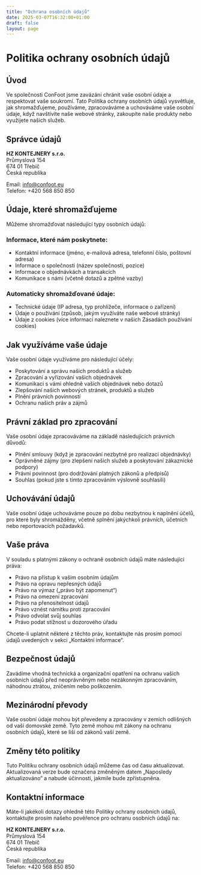```yaml
---
title: "Ochrana osobních údajů"
date: 2025-03-07T16:32:00+01:00
draft: false
layout: page
---
```


# Politika ochrany osobních údajů

## Úvod

Ve společnosti ConFoot jsme zavázáni chránit vaše osobní údaje a respektovat vaše soukromí. Tato Politika ochrany osobních údajů vysvětluje, jak shromažďujeme, používáme, zpracováváme a uchováváme vaše osobní údaje, když navštívíte naše webové stránky, zakoupíte naše produkty nebo využijete našich služeb.

## Správce údajů

**HZ KONTEJNERY s.r.o.**  
Průmyslová 154  
674 01 Třebíč  
Česká republika

Email: info@confoot.eu  
Telefon: +420 568 850 850

## Údaje, které shromažďujeme

Můžeme shromažďovat následující typy osobních údajů:

### Informace, které nám poskytnete:
- Kontaktní informace (jméno, e-mailová adresa, telefonní číslo, poštovní adresa)
- Informace o společnosti (název společnosti, pozice)
- Informace o objednávkách a transakcích
- Komunikace s námi (včetně dotazů a zpětné vazby)

### Automaticky shromažďované údaje:
- Technické údaje (IP adresa, typ prohlížeče, informace o zařízení)
- Údaje o používání (způsob, jakým využíváte naše webové stránky)
- Údaje z cookies (více informací naleznete v našich Zásadách používání cookies)

## Jak využíváme vaše údaje

Vaše osobní údaje využíváme pro následující účely:

- Poskytování a správu našich produktů a služeb
- Zpracování a vyřizování vašich objednávek
- Komunikaci s vámi ohledně vašich objednávek nebo dotazů
- Zlepšování našich webových stránek, produktů a služeb
- Plnění právních povinností
- Ochranu našich práv a zájmů

## Právní základ pro zpracování

Vaše osobní údaje zpracováváme na základě následujících právních důvodů:

- Plnění smlouvy (když je zpracování nezbytné pro realizaci objednávky)
- Oprávněné zájmy (pro zlepšení našich služeb a poskytování zákaznické podpory)
- Právní povinnost (pro dodržování platných zákonů a předpisů)
- Souhlas (pokud jste s tímto zpracováním výslovně souhlasili)

## Uchovávání údajů

Vaše osobní údaje uchováváme pouze po dobu nezbytnou k naplnění účelů, pro které byly shromážděny, včetně splnění jakýchkoli právních, účetních nebo reportovacích požadavků.

## Vaše práva

V souladu s platnými zákony o ochraně osobních údajů máte následující práva:

- Právo na přístup k vašim osobním údajům
- Právo na opravu nepřesných údajů
- Právo na výmaz („právo být zapomenut“)
- Právo na omezení zpracování
- Právo na přenositelnost údajů
- Právo vznést námitku proti zpracování
- Právo odvolat svůj souhlas
- Právo podat stížnost u dozorového úřadu

Chcete-li uplatnit některé z těchto práv, kontaktujte nás prosím pomocí údajů uvedených v sekci „Kontaktní informace“.

## Bezpečnost údajů

Zavádíme vhodná technická a organizační opatření na ochranu vašich osobních údajů před neoprávněným nebo nezákonným zpracováním, náhodnou ztrátou, zničením nebo poškozením.

## Mezinárodní převody

Vaše osobní údaje mohou být převedeny a zpracovány v zemích odlišných od vaší domovské země. Tyto země mohou mít zákony na ochranu osobních údajů, které se liší od zákonů vaší země.

## Změny této politiky

Tuto Politiku ochrany osobních údajů můžeme čas od času aktualizovat. Aktualizovaná verze bude označena změněným datem „Naposledy aktualizováno“ a nabude účinnosti, jakmile bude zpřístupněna.

## Kontaktní informace

Máte-li jakékoli dotazy ohledně této Politiky ochrany osobních údajů, kontaktujte prosím našeho pověřence pro ochranu osobních údajů na:

**HZ KONTEJNERY s.r.o.**  
Průmyslová 154  
674 01 Třebíč  
Česká republika

Email: info@confoot.eu  
Telefon: +420 568 850 850